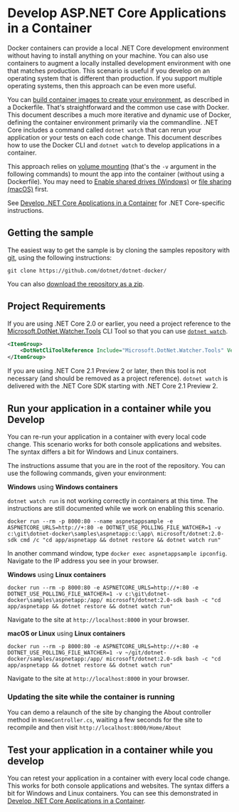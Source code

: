 # Develop ASP.NET Core Applications in a Container

Docker containers can provide a local .NET Core development environment without having to install anything on your machine. You can also use containers to augment a locally installed development environment with one that matches production. This scenario is useful if you develop on an operating system that is different than production. If you support multiple operating systems, then this approach can be even more useful.

You can [build container images to create your environment](README.md), as described in a Dockerfile. That's straightforward and the common use case with Docker. This document describes a much more iterative and dynamic use of Docker, defining the container environment primarily via the commandline. .NET Core includes a command called `dotnet watch` that can rerun your application or your tests on each code change. This document describes how to use the Docker CLI and `dotnet watch` to develop applications in a container.

This approach relies on [volume mounting](https://docs.docker.com/engine/admin/volumes/volumes/) (that's the `-v` argument in the following commands) to mount the app into the container (without using a Dockerfile). You may need to [Enable shared drives (Windows)](https://docs.docker.com/docker-for-windows/#shared-drives) or [file sharing (macOS)](https://docs.docker.com/docker-for-mac/#file-sharing) first.

See [Develop .NET Core Applications in a Container](../dotnetapp/aspnet-docker-dev-in-container.md) for .NET Core-specific instructions.

## Getting the sample

The easiest way to get the sample is by cloning the samples repository with [git](https://git-scm.com/downloads), using the following instructions:

```console
git clone https://github.com/dotnet/dotnet-docker/
```

You can also [download the repository as a zip](https://github.com/dotnet/dotnet-docker/archive/master.zip).

## Project Requirements

If you are using .NET Core 2.0 or earlier, you need a project reference to the  [Microsoft.DotNet.Watcher.Tools](https://www.nuget.org/packages/Microsoft.DotNet.Watcher.Tools/) CLI Tool so that you can use [`dotnet watch`](https://docs.microsoft.com/aspnet/core/tutorials/dotnet-watch).

```xml
<ItemGroup>
    <DotNetCliToolReference Include="Microsoft.DotNet.Watcher.Tools" Version="2.0.0" />
</ItemGroup>
```

If you are using .NET Core 2.1 Preview 2 or later, then this tool is not necessary (and should be removed as a project reference). `dotnet watch` is delivered with the .NET Core SDK starting with .NET Core 2.1 Preview 2.

## Run your application in a container while you Develop

You can re-run your application in a container with every local code change. This scenario works for both console applications and websites. The syntax differs a bit for Windows and Linux containers.

The instructions assume that you are in the root of the repository. You can use the following commands, given your environment:

**Windows** using **Windows containers**

`dotnet watch run` is not working correctly in containers at this time. The instructions are still documented while we work on enabling this scenario.

```console
docker run --rm -p 8000:80 --name aspnetappsample -e ASPNETCORE_URLS=http://+:80 -e DOTNET_USE_POLLING_FILE_WATCHER=1 -v c:\git\dotnet-docker\samples\aspnetapp:c:\app\ microsoft/dotnet:2.0-sdk cmd /c "cd app/aspnetapp && dotnet restore && dotnet watch run"
```

In another command window, type `docker exec aspnetappsample ipconfig`. Navigate to the IP address you see in your browser.

**Windows** using **Linux containers**

```console
docker run --rm -p 8000:80 -e ASPNETCORE_URLS=http://+:80 -e DOTNET_USE_POLLING_FILE_WATCHER=1 -v c:\git\dotnet-docker\samples\aspnetapp:/app/ microsoft/dotnet:2.0-sdk bash -c "cd app/aspnetapp && dotnet restore && dotnet watch run"
```

Navigate to the site at `http://localhost:8000` in your browser.

**macOS or Linux** using **Linux containers**

```console
docker run --rm -p 8000:80 -e ASPNETCORE_URLS=http://+:80 -e DOTNET_USE_POLLING_FILE_WATCHER=1 -v ~/git/dotnet-docker/samples/aspnetapp:/app/ microsoft/dotnet:2.0-sdk bash -c "cd app/aspnetapp && dotnet restore && dotnet watch run"
```

Navigate to the site at `http://localhost:8000` in your browser.

### Updating the site while the container is running

You can demo a relaunch of the site by changing the About controller method in `HomeController.cs`, waiting a few seconds for the site to recompile and then visit `http://localhost:8000/Home/About`

## Test your application in a container while you develop

You can retest your application in a container with every local code change. This works for both console applications and websites. The syntax differs a bit for Windows and Linux containers. You can see this demonstrated in [Develop .NET Core Applications in a Container](../dotnetapp/dotnet-docker-dev-in-container.md).
